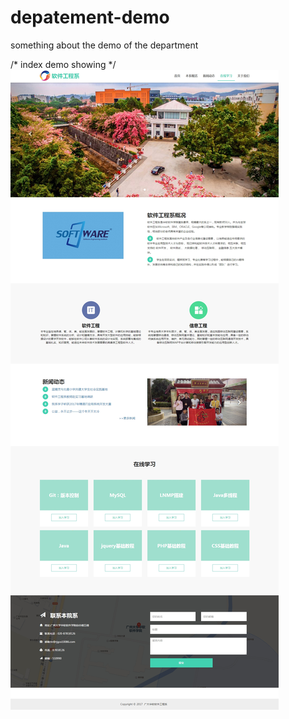 # depatement-demo
something about the demo of the department


/*
index demo showing
*/
![index image](https://github.com/2b0x/depatement-demo/blob/master/index.jpg)
